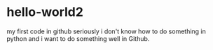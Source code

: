 # hello-world2
my first code in github seriously
i don't know how to do something in python and i want to do something well in Github.
